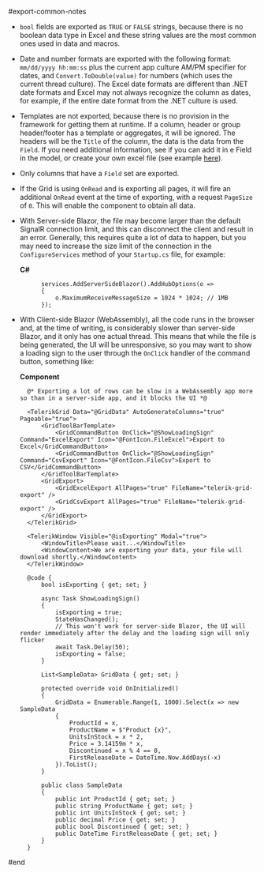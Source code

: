 #export-common-notes
* `bool` fields are exported as `TRUE` or `FALSE` strings, because there is no boolean data type in Excel and these string values are the most common ones used in data and macros.

* Date and number formats are exported with the following format: `mm/dd/yyyy hh:mm:ss` plus the current app culture AM/PM specifier for dates, and `Convert.ToDouble(value)` for numbers (which uses the current thread culture). The Excel date formats are different than .NET date formats and Excel may not always recognize the column as dates, for example, if the entire date format from the .NET culture is used.

* Templates are not exported, because there is no provision in the framework for getting them at runtime. If a column, header or group header/footer has a template or aggregates, it will be ignored. The headers will be the `Title` of the column, the data is the data from the `Field`. If you need additional information, see if you can add it in e Field in the model, or create your own excel file (see example <a href="https://feedback.telerik.com/blazor/1485764-customize-the-excel-file-before-it-gets-to-the-client" target="_blank">here</a>).

* Only columns that have a `Field` set are exported.

* If the Grid is using `OnRead` and is exporting all pages, it will fire an additional `OnRead` event at the time of exporting, with a request `PageSize` of `0`. This will enable the component to obtain all data.

* With Server-side Blazor, the file may become larger than the default SignalR connection limit, and this can disconnect the client and result in an error. Generally, this requires quite a lot of data to happen, but you may need to increase the size limit of the connection in the `ConfigureServices` method of your `Startup.cs` file, for example:

    **C#**
    
            services.AddServerSideBlazor().AddHubOptions(o =>
            {
                o.MaximumReceiveMessageSize = 1024 * 1024; // 1MB
            });

* With Client-side Blazor (WebAssembly), all the code runs in the browser and, at the time of writing, is considerably slower than server-side Blazor, and it only has one actual thread. This means that while the file is being generated, the UI will be unresponsive, so you may want to show a loading sign to the user through the `OnClick` handler of the command button, something like:

    **Component**
    
        @* Exporting a lot of rows can be slow in a WebAssembly app more so than in a server-side app, and it blocks the UI *@
        
        <TelerikGrid Data="@GridData" AutoGenerateColumns="true" Pageable="true">
            <GridToolBarTemplate>
                <GridCommandButton OnClick="@ShowLoadingSign" Command="ExcelExport" Icon="@FontIcon.FileExcel">Export to Excel</GridCommandButton>
                <GridCommandButton OnClick="@ShowLoadingSign" Command="CsvExport" Icon="@FontIcon.FileCsv">Export to CSV</GridCommandButton>
            </GridToolBarTemplate>
            <GridExport>
                <GridExcelExport AllPages="true" FileName="telerik-grid-export" />
                <GridCsvExport AllPages="true" FileName="telerik-grid-export" />
            </GridExport>
        </TelerikGrid>
        
        <TelerikWindow Visible="@isExporting" Modal="true">
            <WindowTitle>Please wait...</WindowTitle>
            <WindowContent>We are exporting your data, your file will download shortly.</WindowContent>
        </TelerikWindow>
        
        @code {
            bool isExporting { get; set; }
        
            async Task ShowLoadingSign()
            {
                isExporting = true;
                StateHasChanged();
                // This won't work for server-side Blazor, the UI will render immediately after the delay and the loading sign will only flicker
                await Task.Delay(50);
                isExporting = false;
            }
        
            List<SampleData> GridData { get; set; }
        
            protected override void OnInitialized()
            {
                GridData = Enumerable.Range(1, 1000).Select(x => new SampleData
                {
                    ProductId = x,
                    ProductName = $"Product {x}",
                    UnitsInStock = x * 2,
                    Price = 3.14159m * x,
                    Discontinued = x % 4 == 0,
                    FirstReleaseDate = DateTime.Now.AddDays(-x)
                }).ToList();
            }
        
            public class SampleData
            {
                public int ProductId { get; set; }
                public string ProductName { get; set; }
                public int UnitsInStock { get; set; }
                public decimal Price { get; set; }
                public bool Discontinued { get; set; }
                public DateTime FirstReleaseDate { get; set; }
            }
        }
#end